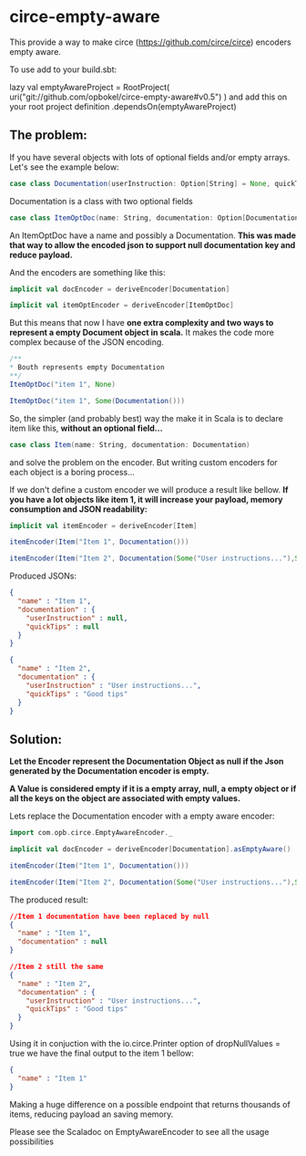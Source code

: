 # circe-empty-aware

This provide a way to make circe (https://github.com/circe/circe) encoders empty aware. 

To use add to your build.sbt:

lazy val emptyAwareProject = RootProject( uri("git://github.com/opbokel/circe-empty-aware#v0.5") )
and add this on your root project definition .dependsOn(emptyAwareProject)


## The problem:

If you have several objects with lots of optional fields and/or empty arrays. Let's see the example below:

```scala
case class Documentation(userInstruction: Option[String] = None, quickTips: Option[String] = None)
```

Documentation is a class with two optional fields


```scala
case class ItemOptDoc(name: String, documentation: Option[Documentation])
```

An ItemOptDoc have a name and possibly a Documentation. **This was made that way to allow the encoded json to support null documentation key and reduce payload.**

And the encoders are something like this:

```scala
implicit val docEncoder = deriveEncoder[Documentation]

implicit val itemOptEncoder = deriveEncoder[ItemOptDoc]
```

But this means that now I have **one extra complexity and two ways to represent a empty Document object in scala.** It makes the code more complex because of the JSON encoding. 

```scala
/**
* Bouth represents empty Documentation
**/
ItemOptDoc("item 1", None)

ItemOptDoc("item 1", Some(Documentation()))
```

So, the simpler (and probably best) way the make it in Scala is to declare item like this, **without an optional field...**

```scala
case class Item(name: String, documentation: Documentation)
```
and solve the problem on the encoder. But writing custom encoders for each object is a boring process...

If we don't define a custom encoder we will produce a result like bellow. **If you have a lot objects like item 1, it will increase your payload, memory consumption and JSON readability:**

```scala
implicit val itemEncoder = deriveEncoder[Item]

itemEncoder(Item("Item 1", Documentation()))

itemEncoder(Item("Item 2", Documentation(Some("User instructions..."),Some("Good tips"))))
```

Produced JSONs:

```json
{
  "name" : "Item 1",
  "documentation" : {
    "userInstruction" : null,
    "quickTips" : null
  }
}

{
  "name" : "Item 2",
  "documentation" : {
    "userInstruction" : "User instructions...",
    "quickTips" : "Good tips"
  }
}
```

## Solution:

**Let the Encoder represent the Documentation Object as null if the Json generated by the Documentation encoder is empty.**

**A Value is considered empty if it is a empty array, null, a empty object or if all the keys on the object are associated with empty values.**

Lets replace the Documentation encoder with a empty aware encoder:

```scala
import com.opb.circe.EmptyAwareEncoder._

implicit val docEncoder = deriveEncoder[Documentation].asEmptyAware()

itemEncoder(Item("Item 1", Documentation()))

itemEncoder(Item("Item 2", Documentation(Some("User instructions..."),Some("Good tips"))))
```

The produced result:

```json
//Item 1 documentation have been replaced by null 
{
  "name" : "Item 1",
  "documentation" : null
}

//Item 2 still the same
{
  "name" : "Item 2",
  "documentation" : {
    "userInstruction" : "User instructions...",
    "quickTips" : "Good tips"
  }
}
```

Using it in conjuction with the io.circe.Printer option of dropNullValues = true we have the final output to the item 1 bellow:

```json
{
  "name" : "Item 1"
}
```

Making a huge difference on a possible endpoint that returns thousands of items, reducing payload an saving memory.

Please see the Scaladoc on EmptyAwareEncoder to see all the usage possibilities


